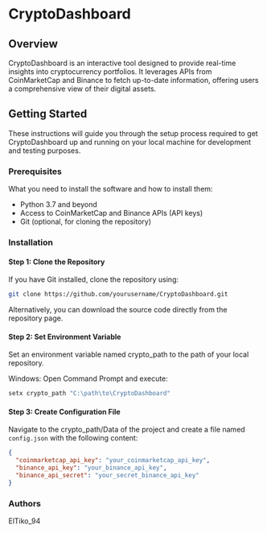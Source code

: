 # CryptoDashboard

## Overview
CryptoDashboard is an interactive tool designed to provide real-time insights into cryptocurrency portfolios. It leverages APIs from CoinMarketCap and Binance to fetch up-to-date information, offering users a comprehensive view of their digital assets.

## Getting Started

These instructions will guide you through the setup process required to get CryptoDashboard up and running on your local machine for development and testing purposes.

### Prerequisites

What you need to install the software and how to install them:

- Python 3.7 and beyond
- Access to CoinMarketCap and Binance APIs (API keys)
- Git (optional, for cloning the repository)

### Installation

#### Step 1: Clone the Repository

If you have Git installed, clone the repository using:

```bash
git clone https://github.com/yourusername/CryptoDashboard.git
```

Alternatively, you can download the source code directly from the repository page.


#### Step 2: Set Environment Variable
Set an environment variable named crypto_path to the path of your local repository.

Windows:
Open Command Prompt and execute:
```cmd
setx crypto_path "C:\path\to\CryptoDashboard"
```
#### Step 3: Create Configuration File

Navigate to the crypto_path/Data of the project and create a file named `config.json` with the following content:

```json
{
  "coinmarketcap_api_key": "your_coinmarketcap_api_key",
  "binance_api_key": "your_binance_api_key",
  "binance_api_secret": "your_secret_binance_api_key"
}
```

### Authors
ElTiko_94